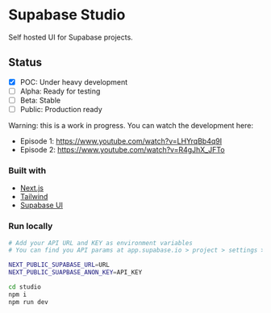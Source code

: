 # Supabase Studio

Self hosted UI for Supabase projects.
## Status

- [x] POC: Under heavy development
- [ ] Alpha: Ready for testing
- [ ] Beta: Stable
- [ ] Public: Production ready

Warning: this is a work in progress. You can watch the development here:

- Episode 1: https://www.youtube.com/watch?v=LHYrqBb4q9I
- Episode 2: https://www.youtube.com/watch?v=R4gJhX_JFTo

### Built with

- [Next.js](https://nextjs.org/)
- [Tailwind](https://tailwindcss.com/)
- [Supabase UI](https://ui.supabase.io/)


### Run locally

```bash
# Add your API URL and KEY as environment variables
# You can find you API params at app.supabase.io > project > settings > API

NEXT_PUBLIC_SUPABASE_URL=URL
NEXT_PUBLIC_SUAPBASE_ANON_KEY=API_KEY

cd studio
npm i
npm run dev
```